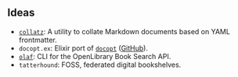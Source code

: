 ## Ideas

- [`collatz`](https://github.com/clmay/collatz): A utility to collate Markdown documents based on YAML frontmatter.
- `docopt.ex`: Elixir port of [`docopt`](https://docopt.org) ([GitHub](https://github.com/docopt/docopt)).
- [`olaf`](https://github.com/clmay/olaf): CLI for the OpenLibrary Book Search API.
- `tatterhound`: FOSS, federated digital bookshelves.
